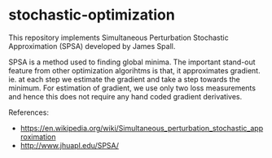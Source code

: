# stochastic-optimization
This repository implements Simultaneous Perturbation Stochastic Approximation (SPSA) developed by James Spall.

SPSA is a method used to finding global minima. The important stand-out feature from other optimization algorihtms is that, it approximates gradient.
ie. at each step we estimate the gradient and take a step towards the minimum. For estimation of gradient, we use only two loss measurements and hence this does not require any hand coded gradient derivatives.

References:

- https://en.wikipedia.org/wiki/Simultaneous_perturbation_stochastic_approximation
- http://www.jhuapl.edu/SPSA/